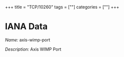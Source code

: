 +++
title = "TCP/10260"
tags = [""]
categories = [""]
+++

# IANA Data

_Name:_ axis-wimp-port

_Description:_ Axis WIMP Port

